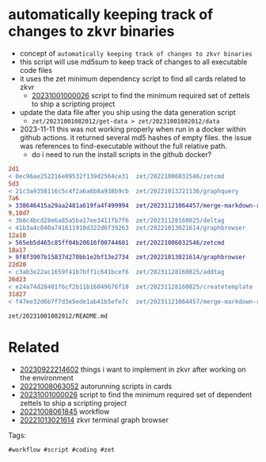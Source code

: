 # automatically keeping track of changes to zkvr binaries

- concept of `automatically keeping track of changes to zkvr binaries`
- this script will use md5sum to keep track of changes to all executable code files
- it uses the zet minimum dependency script to find all cards related to zkvr
  - [20231001000026](/zet/20231001000026/README.md) script to find the minimum required set of zettels to ship a scripting project
- update the data file after you ship using the data generation script
  - `zet/20231001082012/get-data > zet/20231001082012/data`
- 2023-11-11 this was not working properly when run in a docker within github actions. it returned several md5 hashes of empty files. the issue was references to find-executable without the full relative path.
  - do i need to run the install scripts in the github docker?

```diff
2d1
< 0ec96ae252216e09532f139d2564ce31  zet/20221006032546/zetcmd
5d3
< 21c3a9358116c5c4f2a6a6b8a938b9cb  zet/20221013221136/graphquery
7a6
> 338646415a29aa2481a619fa4f499994  zet/20231121064457/merge-markdown-related-links
9,10d7
< 3b8c4bcd28e6a85a5ba17ee3411fb7f6  zet/20231128160825/deltag
< 41b3a4c040a741611910d322d6f39263  zet/20221013021614/graphbrowser
12a10
> 565eb5d465c85ff04b20616f00744601  zet/20221006032546/zetcmd
18a17
> 9f8f3907b15837d270bb1e2bf13e2734  zet/20221013021614/graphbrowser
22d20
< c3ab3e22ac1659f41b7bff1c641bcef6  zet/20231128160825/addtag
26d23
< e24a74d28401f6cf2b11b16049676f18  zet/20231128160825/createtemplate
31d27
< f47ee32d6b7f7d3e5ede1ab41b5efe7c  zet/20231121064457/merge-markdown-related-links
```

` zet/20231001082012/README.md `

# Related

- [20230922214602](/zet/20230922214602/README.md) things i want to implement in zkvr after working on the environment
- [20221008063052](/zet/20221008063052/README.md) autorunning scripts in cards
- [20231001000026](/zet/20231001000026/README.md) script to find the minimum required set of dependent zettels to ship a scripting project
- [20221008061845](/zet/20221008061845/README.md) workflow
- [20221013021614](/zet/20221013021614/README.md) zkvr terminal graph browser

Tags:

    #workflow #script #coding #zet
